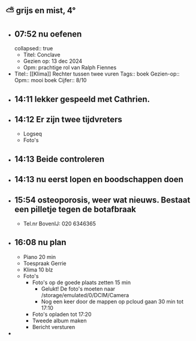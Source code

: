 ## ⛅ grijs en mist, 4°
- ## 07:52 nu oefenen
  collapsed:: true
	- Titel: Conclave
	- Gezien op: 13 dec 2024
	- Opm: prachtige rol van Ralph Fiennes
- Titel:: [[Klima]] Rechter tussen twee vuren
  Tags:: boek
  Gezien-op:: 
  Opm:: mooi boek
  Cijfer:: 8/10
- ## 14:11 lekker gespeeld met Cathrien.
- ## 14:12 Er zijn twee tijdvreters
	- Logseq
	- Foto's
- ## 14:13 Beide controleren
- ## 14:13 nu eerst lopen en boodschappen doen
- ## 15:54 osteoporosis, weer wat nieuws. Bestaat een pilletje tegen de botafbraak
	- Tel.nr BovenIJ: 020 6346365
- ## 16:08 nu plan
	- Piano 20 min
	- Toespraak Gerrie
	- Klima 10 blz
	- Foto's
		- Foto's op de goede plaats zetten 15 min
			- Gelukt! De foto's moeten naar /storage/emulated/0/DCIM/Camera
			- Nog een keer door de mappen op pcloud gaan 30 min tot 17:10
		- Foto's opladen tot 17:20
		- Tweede album maken
		- Bericht versturen
-